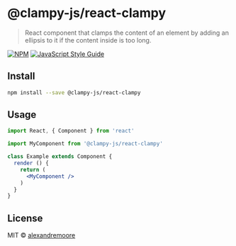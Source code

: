 # @clampy-js/react-clampy

> React component that clamps the content of an element by adding an ellipsis to it if the content inside is too long.

[![NPM](https://img.shields.io/npm/v/@clampy-js/react-clampy.svg)](https://www.npmjs.com/package/@clampy-js/react-clampy) [![JavaScript Style Guide](https://img.shields.io/badge/code_style-standard-brightgreen.svg)](https://standardjs.com)

## Install

```bash
npm install --save @clampy-js/react-clampy
```

## Usage

```jsx
import React, { Component } from 'react'

import MyComponent from '@clampy-js/react-clampy'

class Example extends Component {
  render () {
    return (
      <MyComponent />
    )
  }
}
```

## License

MIT © [alexandremoore](https://github.com/alexandremoore)
